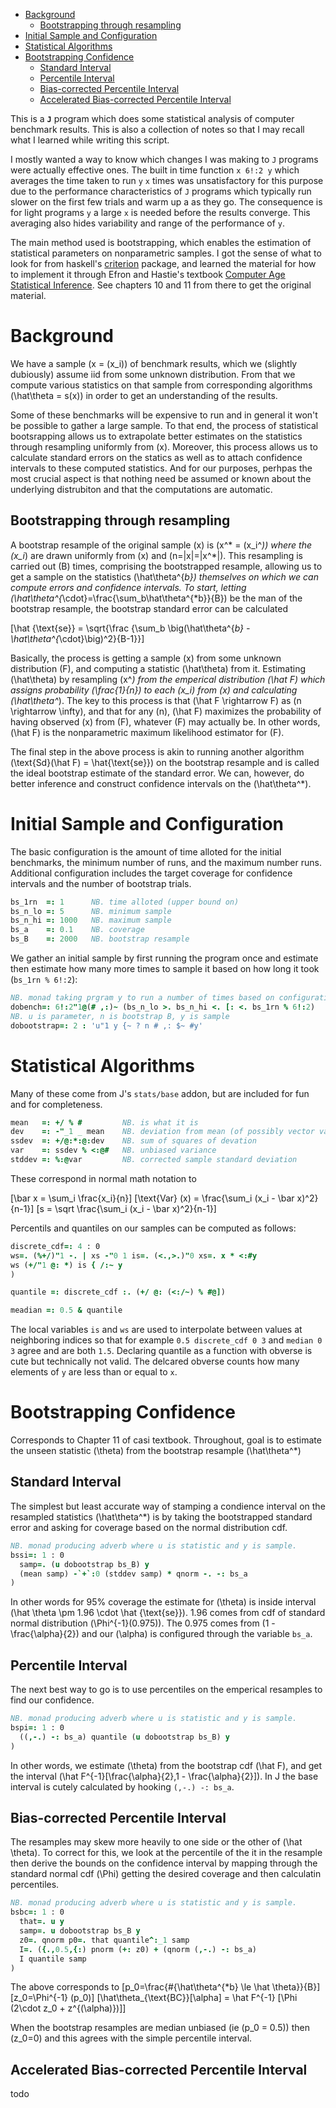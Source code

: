 - [Background](#org8ec0dee)
  - [Bootstrapping through resampling](#org870b009)
- [Initial Sample and Configuration](#org030ef81)
- [Statistical Algorithms](#orgb22024b)
- [Bootstrapping Confidence](#org4433656)
  - [Standard Interval](#org3731cd9)
  - [Percentile Interval](#orge8879d7)
  - [Bias-corrected Percentile Interval](#org96c6090)
  - [Accelerated Bias-corrected Percentile Interval](#orgbf9ea9a)

This is a **`J`** program which does some statistical analysis of computer benchmark results. This is also a collection of notes so that I may recall what I learned while writing this script.

I mostly wanted a way to know which changes I was making to `J` programs were actually effective ones. The built in time function `x 6!:2 y` which averages the time taken to run `y` `x` times was unsatisfactory for this purpose due to the performance characteristics of `J` programs which typically run slower on the first few trials and warm up a as they go. The consequence is for light programs `y` a large `x` is needed before the results converge. This averaging also hides variability and range of the performance of `y`.

The main method used is bootstrapping, which enables the estimation of statistical parameters on nonparametric samples. I got the sense of what to look for from haskell's [criterion](https://hackage.haskell.org/package/criterion) package, and learned the material for how to implement it through Efron and Hastie's textbook [Computer Age Statistical Inference](https://web.stanford.edu/~hastie/CASI/). See chapters 10 and 11 from there to get the original material.


<a id="org8ec0dee"></a>

# Background

We have a sample \(x = (x_i)\) of benchmark results, which we (slightly dubiously) assume iid from some unknown distribution. From that we compute various statistics on that sample from corresponding algorithms \(\hat\theta = s(x)\) in order to get an understanding of the results.

Some of these benchmarks will be expensive to run and in general it won't be possible to gather a large sample. To that end, the process of statistical bootsrapping allows us to extrapolate better estimates on the statistics through resampling uniformly from \(x\). Moreover, this process allows us to calculate standard errors on the statics as well as to attach confidence intervals to these computed statistics. And for our purposes, perhpas the most crucial aspect is that nothing need be assumed or known about the underlying distrubiton and that the computations are automatic.


<a id="org870b009"></a>

## Bootstrapping through resampling

A bootstrap resample of the original sample \(x\) is \(x^* = (x_i^*)\) where the \(x_i*\) are drawn uniformly from \(x\) and \(n=|x|=|x^*|\). This resampling is carried out \(B\) times, comprising the bootstrapped resample, allowing us to get a sample on the statistics \(\hat\theta^{*b}\) themselves on which we can compute errors and confidence intervals. To start, letting \(\hat\theta^{*\cdot}=\frac{\sum_b\hat\theta^{*b}}{B}\) be the man of the bootstrap resample, the bootstrap standard error can be calculated

\[\hat {\text{se}} = \sqrt{\frac {\sum_b \big(\hat\theta^{*b} - \hat\theta^{*\cdot}\big)^2}{B-1}}\]

Basically, the process is getting a sample \(x\) from some unknown distribution \(F\), and computing a statistic \(\hat\theta\) from it. Estimating \(\hat\theta\) by resampling \(x^*\) from the emperical distribution \(\hat F\) which assigns probability \(\frac{1}{n}\) to each \(x_i\) from \(x\) and calculating \(\hat\theta^*\). The key to this process is that \(\hat F \rightarrow F\) as \(n \rightarrow \infty\), and that for any \(n\), \(\hat F\) maximizes the probability of having observed \(x\) from \(F\), whatever \(F\) may actually be. In other words, \(\hat F\) is the nonparametric maximum likelihood estimator for \(F\).

The final step in the above process is akin to running another algorithm \(\text{Sd}(\hat F) = \hat{\text{se}}\) on the bootstrap resample and is called the <span class="underline">ideal bootstrap estimate</span> of the standard error. We can, however, do better inference and construct confidence intervals on the \(\hat\theta^*\).


<a id="org030ef81"></a>

# Initial Sample and Configuration

The basic configuration is the amount of time alloted for the initial benchmarks, the minimum number of runs, and the maximum number runs. Additional configuration includes the target coverage for confidence intervals and the number of bootstrap trials.

```j
bs_1rn  =: 1      NB. time alloted (upper bound on)
bs_n_lo =: 5      NB. minimum sample
bs_n_hi =: 1000   NB. maximum sample
bs_a    =: 0.1    NB. coverage
bs_B    =: 2000   NB. bootstrap resample
```

We gather an initial sample by first running the program once and estimate then estimate how many more times to sample it based on how long it took (`bs_1rn % 6!:2`):

```j
NB. monad taking prgram y to run a number of times based on configuration
dobench=: 6!:2"1@(# ,:)~ (bs_n_lo >. bs_n_hi <. [: <. bs_1rn % 6!:2)
NB. u is parameter, n is bootstrap B, y is sample
dobootstrap=: 2 : 'u"1 y {~ ? n # ,: $~ #y'
```


<a id="orgb22024b"></a>

# Statistical Algorithms

Many of these come from J's `stats/base` addon, but are included for fun and for completeness.

```j
mean   =: +/ % #         NB. is what it is
dev    =: -"_1 _ mean    NB. deviation from mean (of possibly vector valued sample)
ssdev  =: +/@:*:@:dev    NB. sum of squares of devation
var    =: ssdev % <:@#   NB. unbiased variance
stddev =: %:@var         NB. corrected sample standard deviation
```

These correspond in normal math notation to

\[\bar x = \sum_i \frac{x_i}{n}\] \[\text{Var} (x) = \frac{\sum_i (x_i - \bar x)^2}{n-1}\] \[s = \sqrt \frac{\sum_i (x_i - \bar x)^2}{n-1}\]

Percentils and quantiles on our samples can be computed as follows:

```j
discrete_cdf=: 4 : 0
ws=. (%+/)"1 -. | xs -"0 1 is=. (<.,>.)"0 xs=. x * <:#y
ws (+/"1 @: *) is { /:~ y
)

quantile =: discrete_cdf :. (+/ @: (<:/~) % #@])

meadian =: 0.5 & quantile
```

The local variables `is` and `ws` are used to interpolate between values at neighboring indices so that for example `0.5 discrete_cdf 0 3` and `median 0 3` agree and are both `1.5`. Declaring quantile as a function with obverse is cute but technically not valid. The delcared obverse counts how many elements of `y` are less than or equal to `x`.


<a id="org4433656"></a>

# Bootstrapping Confidence

Corresponds to Chapter 11 of casi textbook. Throughout, goal is to estimate the unseen statistic \(\theta\) from the bootstrap resample \(\hat\theta^*\)


<a id="org3731cd9"></a>

## Standard Interval

The simplest but least accurate way of stamping a condience interval on the resampled statistics \(\hat\theta^*\) is by taking the bootstrapped standard error and asking for coverage based on the normal distribution cdf.

```j
NB. monad producing adverb where u is statistic and y is sample.
bssi=: 1 : 0
  samp=. (u dobootstrap bs_B) y
  (mean samp) -`+`:0 (stddev samp) * qnorm -. -: bs_a
)
```

In other words for 95% coverage the estimate for \(\theta\) is inside interval \(\hat \theta \pm 1.96 \cdot \hat {\text{se}}\). 1.96 comes from cdf of standard normal distribution \(\Phi^{-1}(0.975)\). The 0.975 comes from \(1 - \frac{\alpha}{2}\) and our \(\alpha\) is configured through the variable `bs_a`.


<a id="orge8879d7"></a>

## Percentile Interval

The next best way to go is to use percentiles on the emperical resamples to find our confidence.

```j
NB. monad producing adverb where u is statistic and y is sample.
bspi=: 1 : 0
  ((,-.) -: bs_a) quantile (u dobootstrap bs_B) y
)
```

In other words, we estimate \(\theta\) from the bootstrap cdf \(\hat F\), and get the interval \(\hat F^{-1}[\frac{\alpha}{2},1 - \frac{\alpha}{2}]\). In J the base interval is cutely calculated by hooking `(,-.) -: bs_a`.


<a id="org96c6090"></a>

## Bias-corrected Percentile Interval

The resamples may skew more heavily to one side or the other of \(\hat \theta\). To correct for this, we look at the percentile of the it in the resample then derive the bounds on the confidence interval by mapping through the standard normal cdf \(\Phi\) getting the desired coverage and then calculatin percentiles.

```j
NB. monad producing adverb where u is statistic and y is sample.
bsbc=: 1 : 0
  that=. u y
  samp=. u dobootstrap bs_B y
  z0=. qnorm p0=. that quantile^:_1 samp
  I=. ({.,0.5,{:) pnorm (+: z0) + (qnorm (,-.) -: bs_a)
  I quantile samp
)
```

The above corresponds to \[p_0=\frac{\#\{\hat\theta^{*b} \le \hat \theta\}}{B}\] \[z_0=\Phi^{-1} (p_0)\] \[\hat\theta_{\text{BC}}[\alpha] = \hat F^{-1} [\Phi (2\cdot z_0 + z^{(\alpha)})]\]

When the bootstrap resamples are median unbiased (ie \(p_0 = 0.5\)) then \(z_0=0\) and this agrees with the simple percentile interval.


<a id="orgbf9ea9a"></a>

## Accelerated Bias-corrected Percentile Interval

todo